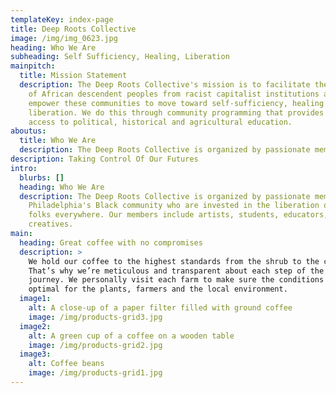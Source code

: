 ```yaml
---
templateKey: index-page
title: Deep Roots Collective
image: /img/img_0623.jpg
heading: Who We Are
subheading: Self Sufficiency, Healing, Liberation
mainpitch:
  title: Mission Statement
  description: The Deep Roots Collective's mission is to facilitate the divestment
    of African descendent peoples from racist capitalist institutions and
    empower these communities to move toward self-sufficiency, healing and
    liberation. We do this through community programming that provides free
    access to political, historical and agricultural education.
aboutus:
  title: Who We Are
  description: The Deep Roots Collective is organized by passionate members of Philadelphia's Black community who are invested in the liberation of Black folks everywhere. Our members include artists, students, educators, and creatives.
description: Taking Control Of Our Futures
intro:
  blurbs: []
  heading: Who We Are
  description: The Deep Roots Collective is organized by passionate members of
    Philadelphia's Black community who are invested in the liberation of Black
    folks everywhere. Our members include artists, students, educators, and
    creatives.
main:
  heading: Great coffee with no compromises
  description: >
    We hold our coffee to the highest standards from the shrub to the cup.
    That’s why we’re meticulous and transparent about each step of the coffee’s
    journey. We personally visit each farm to make sure the conditions are
    optimal for the plants, farmers and the local environment.
  image1:
    alt: A close-up of a paper filter filled with ground coffee
    image: /img/products-grid3.jpg
  image2:
    alt: A green cup of a coffee on a wooden table
    image: /img/products-grid2.jpg
  image3:
    alt: Coffee beans
    image: /img/products-grid1.jpg
---
```

